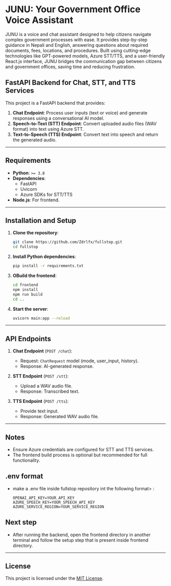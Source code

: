 # JUNU: Your Government Office Voice Assistant

<p>
  JUNU is a voice and chat assistant designed to help citizens navigate complex government processes with ease. It provides step-by-step guidance in Nepali and English, answering questions about required documents, fees, locations, and procedures. Built using cutting-edge technologies like GPT-powered models, Azure STT/TTS, and a user-friendly React.js interface, JUNU bridges the communication gap between citizens and government offices, saving time and reducing frustration.
<p/>

## FastAPI Backend for Chat, STT, and TTS Services

This project is a FastAPI backend that provides:
1. **Chat Endpoint**: Process user inputs (text or voice) and generate responses using a conversational AI model.
2. **Speech-to-Text (STT) Endpoint**: Convert uploaded audio files (WAV format) into text using Azure STT.
3. **Text-to-Speech (TTS) Endpoint**: Convert text into speech and return the generated audio.


---

## Requirements
- **Python**: `>= 3.8`
- **Dependencies**:
  - FastAPI
  - Uvicorn
  - Azure SDKs for STT/TTS
- **Node.js**: For frontend.

---

## Installation and Setup

1. **Clone the repository**:
   ```bash
   git clone https://github.com/Zdrlfx/fullstop.git
   cd fullstop

2. **Install Python dependencies**:
   ```bash
   pip install -r requirements.txt
   ```

3. **OBuild the frontend**:
   ```bash
   cd frontend
   npm install
   npm run build
   cd ..
   ```

4. **Start the server**:
   ```bash
   uvicorn main:app --reload
   ```
   
---

## API Endpoints

1. **Chat Endpoint** (`POST /chat`):
   - Request: `ChatRequest` model (mode, user_input, history).
   - Response: AI-generated response.

2. **STT Endpoint** (`POST /stt`):
   - Upload a WAV audio file.
   - Response: Transcribed text.

3. **TTS Endpoint** (`POST /tts`):
   - Provide text input.
   - Response: Generated WAV audio file.

---

## Notes
- Ensure Azure credentials are configured for STT and TTS services.
- The frontend build process is optional but recommended for full functionality.

## .env format
- make a .env file inside fullstop repository int the following format> :
  ```
  OPENAI_API_KEY=YOUR_API_KEY
  AZURE_SPEECH_KEY=YOUR_SPEECH_API_KEY
  AZURE_SERVICE_REGION=YOUR_SERVICE_REGION
  ```

## Next step
- After running the backend, open the frontend directory in another terminal and follow the setup step that is present inside frontend directory.

---

## License
This project is licensed under the [MIT License](LICENSE).

